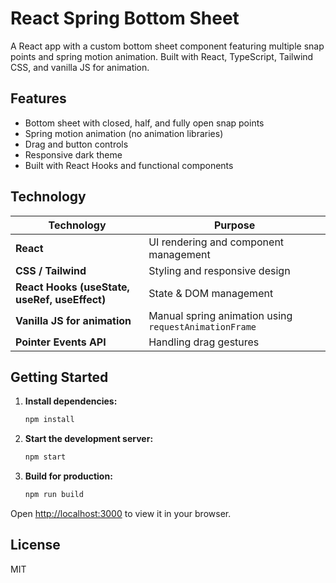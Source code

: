 # React Spring Bottom Sheet

A React app with a custom bottom sheet component featuring multiple snap points and spring motion animation. Built with React, TypeScript, Tailwind CSS, and vanilla JS for animation.

## Features
- Bottom sheet with closed, half, and fully open snap points
- Spring motion animation (no animation libraries)
- Drag and button controls
- Responsive dark theme
- Built with React Hooks and functional components

## Technology

| Technology                                    | Purpose                                               |
| --------------------------------------------- | ----------------------------------------------------- |
| **React**                                     | UI rendering and component management                 |
| **CSS / Tailwind**                            | Styling and responsive design                         |
| **React Hooks (useState, useRef, useEffect)** | State & DOM management                                |
| **Vanilla JS for animation**                  | Manual spring animation using `requestAnimationFrame` |
| **Pointer Events API**                        | Handling drag gestures                                |

## Getting Started

1. **Install dependencies:**
   ```sh
   npm install
   ```
2. **Start the development server:**
   ```sh
   npm start
   ```
3. **Build for production:**
   ```sh
   npm run build
   ```

Open [http://localhost:3000](http://localhost:3000) to view it in your browser.

## License

MIT 